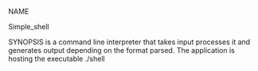 NAME

Simple_shell

SYNOPSIS
is a command line interpreter that takes input processes it and generates output depending on the format parsed. The application is hosting the executable ./shell
